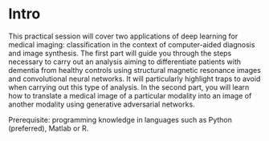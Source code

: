 # Intro

This practical session will cover two applications of deep learning for medical
imaging: classification in the context of computer-aided diagnosis and image
synthesis. The first part will guide you through the steps necessary to carry
out an analysis aiming to differentiate patients with dementia from healthy
controls using structural magnetic resonance images and convolutional neural
networks. It will particularly highlight traps to avoid when carrying out this
type of analysis. In the second part, you will learn how to translate a medical
image of a particular modality into an image of another modality using
generative adversarial networks.

Prerequisite: programming knowledge in languages such as Python (preferred),
Matlab or R.

```{tableofcontents}
```
